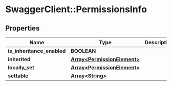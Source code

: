 # SwaggerClient::PermissionsInfo

## Properties
Name | Type | Description | Notes
------------ | ------------- | ------------- | -------------
**is_inheritance_enabled** | **BOOLEAN** |  | [optional] 
**inherited** | [**Array&lt;PermissionElement&gt;**](PermissionElement.md) |  | [optional] 
**locally_set** | [**Array&lt;PermissionElement&gt;**](PermissionElement.md) |  | [optional] 
**settable** | **Array&lt;String&gt;** |  | [optional] 


